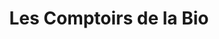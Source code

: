 ---
title: "Les Comptoirs de la Bio"
url: /trans-en-provence/les-comptoirs-de-la-bio/
shop: commodité
---